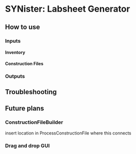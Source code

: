 # SYNister: Labsheet Generator
## How to use
### Inputs
#### Inventory
#### Construction Files
### Outputs
## Troubleshooting
## Future plans
### ConstructionFileBuilder
insert location in ProcessConstructionFile where this connects
### Drag and drop GUI
